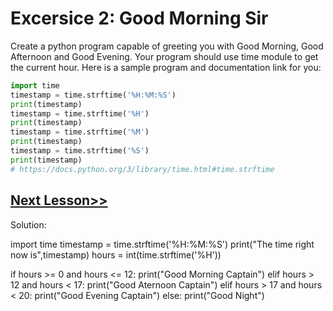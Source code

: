 # Excersice 2: Good Morning Sir
Create a python program capable of greeting you with Good Morning, Good Afternoon and Good Evening. Your program should use time module to get the current hour. Here is a sample program and documentation link for you:
```python
import time
timestamp = time.strftime('%H:%M:%S')
print(timestamp)
timestamp = time.strftime('%H')
print(timestamp)
timestamp = time.strftime('%M')
print(timestamp)
timestamp = time.strftime('%S')
print(timestamp)
# https://docs.python.org/3/library/time.html#time.strftime
```
## [Next Lesson>>](https://replit.com/@codewithharry/16-Day-16-Match-Case)

Solution: 

import time
timestamp = time.strftime('%H:%M:%S')
print("The time right now is",timestamp)
hours = int(time.strftime('%H'))

if hours >= 0 and hours <= 12:
    print("Good Morning Captain")
elif hours > 12 and hours < 17:
    print("Good Aternoon Captain")
elif hours > 17 and hours < 20:
    print("Good Evening Captain")
else:
    print("Good Night")
